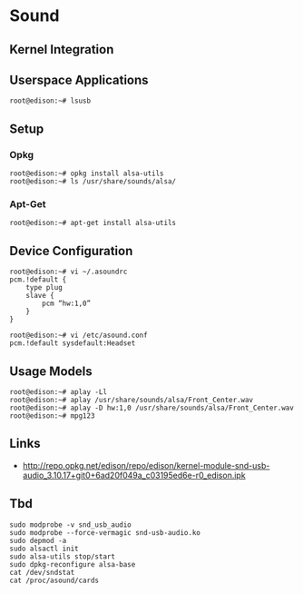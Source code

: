 Sound
==

## Kernel Integration
## Userspace Applications

    root@edison:~# lsusb

## Setup
### Opkg

    root@edison:~# opkg install alsa-utils
    root@edison:~# ls /usr/share/sounds/alsa/

### Apt-Get

    root@edison:~# apt-get install alsa-utils

## Device Configuration

    root@edison:~# vi ~/.asoundrc
    pcm.!default {
        type plug
        slave {
            pcm “hw:1,0”
        }
    }

    root@edison:~# vi /etc/asound.conf
    pcm.!default sysdefault:Headset

## Usage Models

    root@edison:~# aplay -Ll
    root@edison:~# aplay /usr/share/sounds/alsa/Front_Center.wav
    root@edison:~# aplay -D hw:1,0 /usr/share/sounds/alsa/Front_Center.wav
    root@edison:~# mpg123

## Links

- http://repo.opkg.net/edison/repo/edison/kernel-module-snd-usb-audio_3.10.17+git0+6ad20f049a_c03195ed6e-r0_edison.ipk


## Tbd

    sudo modprobe -v snd_usb_audio
    sudo modprobe --force-vermagic snd-usb-audio.ko
    sudo depmod -a
    sudo alsactl init
    sudo alsa-utils stop/start
    sudo dpkg-reconfigure alsa-base
    cat /dev/sndstat
    cat /proc/asound/cards